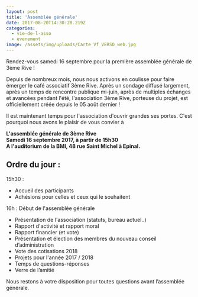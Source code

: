 ```yaml
---
layout: post
title: 'Assemblée générale'
date: 2017-08-20T14:30:28.219Z
categories:
  - vie-de-l-asso
  - evenement
image: /assets/img/uploads/Carte_Vf_VERSO_web.jpg
---
```


Rendez-vous samedi 16 septembre pour la première assemblée générale de 3ème Rive !

<!--more-->

Depuis de nombreux mois, nous nous activons en coulisse pour faire émerger le café associatif 3ème Rive. Après un sondage diffusé largement, après un temps de rencontre publique mi-juin, après de multiples échanges et avancées pendant l'été,
l'association 3ème Rive, porteuse du projet, est officiellement créée depuis le 05 août dernier !

Il est maintenant temps pour l'association d'ouvrir grandes ses portes. C'est pourquoi nous avons le plaisir de vous convier à

**L'assemblée générale de 3ème Rive**
<br>
**Samedi 16 septembre 2017, à partir de 15h30**
<br>
**A l'auditorium de la BMI, 48 rue Saint Michel à Epinal.**


## Ordre du jour :

15h30 :

- Accueil des participants
- Adhésions pour celles et ceux qui le souhaitent

16h : Début de l'assemblée générale

- Présentation de l'association (statuts, bureau actuel..)
- Rapport d'activité et rapport moral
- Rapport financier (et vote)
- Présentation et élection des membres du nouveau conseil d’administration
- Vote des cotisations 2018
- Projets pour l'année 2017 / 2018
- Temps de questions-réponses
- Verre de l’amitié


Nous restons à votre disposition pour toutes questions avant l’assemblée générale.
